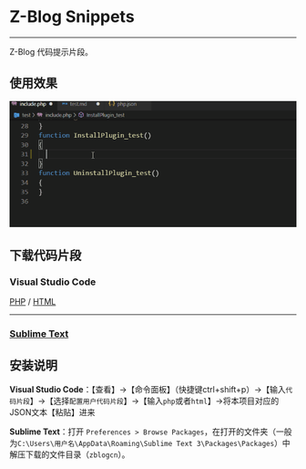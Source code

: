 # Z-Blog Snippets
---

Z-Blog 代码提示片段。

## 使用效果

![image](files/demo-vscode.gif)

## 下载代码片段

### Visual Studio Code

[PHP](https://raw.githubusercontent.com/wdssmq/snippets/master/vscode/zblogcn/php.json "PHP代码片段") / [HTML](https://raw.githubusercontent.com/wdssmq/snippets/master/vscode/zblogcn/html.json "HTML代码片段")

-----

### [Sublime Text](https://github.com/zblogcn/snippets/releases/download/Sublime_V0.1/zblogcn.zip)

## 安装说明

**Visual Studio Code**：【查看】→【命令面板】（快捷键ctrl+shift+p）→【输入`代码片段`】→【选择`配置用户代码片段`】→【输入`php`或者`html`】→将本项目对应的JSON文本【粘贴】进来

**Sublime Text**：打开 `Preferences > Browse Packages`，在打开的文件夹（一般为`C:\Users\用户名\AppData\Roaming\Sublime Text 3\Packages\Packages`）中解压下载的文件目录（`zblogcn`）。


